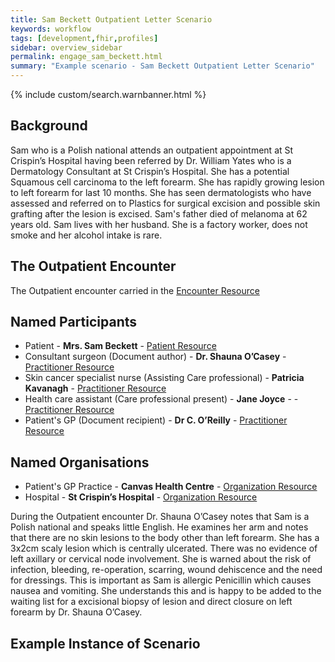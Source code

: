 ```yaml
---
title: Sam Beckett Outpatient Letter Scenario
keywords: workflow
tags: [development,fhir,profiles]
sidebar: overview_sidebar
permalink: engage_sam_beckett.html
summary: "Example scenario - Sam Beckett Outpatient Letter Scenario"
---
```


{% include custom/search.warnbanner.html %}

## Background ##
Sam who is a Polish national attends an outpatient appointment at St Crispin’s Hospital having been referred by Dr. William Yates who is a Dermatology Consultant at St Crispin’s Hospital. She has a potential Squamous cell carcinoma to the left forearm. She has rapidly growing lesion to left forearm for last 10 months. She has seen dermatologists who have assessed and referred on to Plastics for surgical excision and possible skin grafting after the lesion is excised. Sam's father died of melanoma at 62 years old. Sam lives with her husband. She is a factory worker, does not smoke and her alcohol intake is rare.

## The Outpatient Encounter ##

The Outpatient encounter carried in the [Encounter Resource](https://fhir.nhs.uk/STU3/StructureDefinition/CareConnect-ITK-Encounter-1)

## Named Participants ##

- Patient - **Mrs. Sam Beckett** - [Patient Resource](https://fhir.hl7.org.uk/STU3/StructureDefinition/CareConnect-Patient-1)
- Consultant surgeon (Document author) - **Dr. Shauna O’Casey** - [Practitioner Resource](https://fhir.hl7.org.uk/STU3/StructureDefinition/CareConnect-Practitioner-1)
- Skin cancer specialist nurse (Assisting Care professional) - **Patricia Kavanagh** - [Practitioner Resource](https://fhir.hl7.org.uk/STU3/StructureDefinition/CareConnect-Practitioner-1)
- Health care assistant (Care professional present) - **Jane Joyce** - - [Practitioner Resource](https://fhir.hl7.org.uk/STU3/StructureDefinition/CareConnect-Practitioner-1)
- Patient's GP (Document recipient) - **Dr  C. O’Reilly** - [Practitioner Resource](https://fhir.hl7.org.uk/STU3/StructureDefinition/CareConnect-Practitioner-1)

## Named Organisations ##

- Patient's GP Practice - **Canvas Health Centre** - [Organization Resource](https://fhir.hl7.org.uk/STU3/StructureDefinition/CareConnect-Organization-1)
- Hospital - **St Crispin’s Hospital** - [Organization Resource](https://fhir.hl7.org.uk/STU3/StructureDefinition/CareConnect-Organization-1)

During the Outpatient encounter Dr. Shauna O’Casey notes that Sam is a Polish national and speaks little English. He examines her arm and notes that there are no skin lesions to the body other than left forearm. She has a 3x2cm scaly lesion which is centrally ulcerated. There was no evidence of left axillary or cervical node involvement. She is warned about the risk of infection, bleeding, re-operation, scarring, wound dehiscence and the need for dressings. This is important as Sam is allergic Penicillin which causes nausea and vomiting. She understands this and is happy to be added to the waiting list for a excisional biopsy of lesion and direct closure on left forearm by Dr. Shauna O’Casey. 

## Example Instance of Scenario ##

<script src="https://gist.github.com/IOPS-DEV/3a2e612aabb55a54f885767236de9da6.js"></script>

